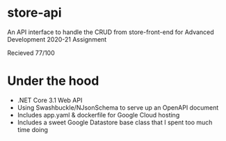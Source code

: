 # store-api
An API interface to handle the CRUD from store-front-end for Advanced Development 2020-21 Assignment

Recieved 77/100

# Under the hood
- .NET Core 3.1 Web API
- Using Swashbuckle/NJsonSchema to serve up an OpenAPI document
- Includes app.yaml & dockerfile for Google Cloud hosting
- Includes a sweet Google Datastore base class that I spent too much time doing
